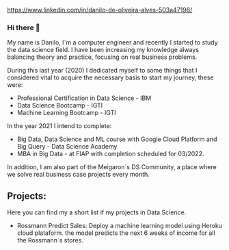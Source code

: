 https://www.linkedin.com/in/danilo-de-oliveira-alves-503a47196/

### Hi there 👋

My name is Danilo, I´m a computer engineer and recently I started to study the data science field. I have been increasing my knowledge always balancing theory and practice, focusing on real business problems.

During this last year (2020) I dedicated myself to some things that I considered vital to acquire the necessary basis to start my journey, these were:

- Professional Certification in Data Science - IBM
- Data Science Bootcamp - IGTI
- Machine Learning Bootcamp - IGTI

In the year 2021 I intend to complete: 
- Big Data, Data Science and ML course with Google Cloud Platform and Big Query - Data Science Academy 
- MBA in Big Data - at FIAP with completion scheduled for 03/2022.

In addition, I am also part of the Meigaron´s DS Community, a place where we solve real business case projects every month.


## Projects:

Here you can find my a short list if my projects in Data Science.

- Rossmann Predict Sales: Deploy a machine learning model using Heroku cloud plataform. the model predicts the next 6 weeks of income for all the Rossmann´s stores.


<!--
**danilodioliveira/danilodioliveira** is a ✨ _special_ ✨ repository because its `README.md` (this file) appears on your GitHub profile.

Here are some ideas to get you started:

- 🔭 I’m currently working on ...
- 🌱 I’m currently learning ...
- 👯 I’m looking to collaborate on ...
- 🤔 I’m looking for help with ...
- 💬 Ask me about ...
- 📫 How to reach me: ...
- 😄 Pronouns: ...
- ⚡ Fun fact: ...
-->
